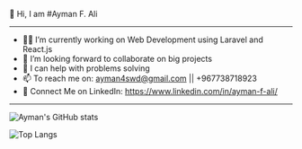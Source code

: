 
👋 Hi, I am #Ayman F. Ali
<hr>

- 🧑‍💻 I’m currently working on Web Development using Laravel and React.js
- 👯 I’m looking forward to collaborate on big projects
- 🤔 I can help with problems solving
- 📫 To reach me on: ayman4swd@gmail.com || +967738718923
- 🔗 Connect Me on LinkedIn: https://www.linkedin.com/in/ayman-f-ali/

<hr>

![Ayman's GitHub stats](https://github-readme-stats.vercel.app/api?username=AymanAli00&theme=github_dark&show_icons=true)

![Top Langs](https://github-readme-stats.vercel.app/api/top-langs/?username=AymanAli00&layout=compact&theme=github_dark)

